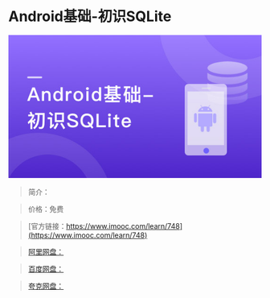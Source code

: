 # Android基础-初识SQLite

![img](../../assets/5fe442f60001484005400304.jpg)

> 简介：

> 价格：免费

> [官方链接：https://www.imooc.com/learn/748](https://www.imooc.com/learn/748)

> [阿里网盘：]()

> [百度网盘：]()

> [夸克网盘：]()
